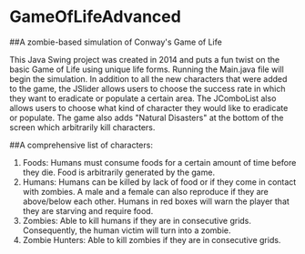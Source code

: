 # GameOfLifeAdvanced

##A zombie-based simulation of Conway's Game of Life

This Java Swing project was created in 2014 and puts a fun twist on the basic Game of Life using unique life forms. Running the Main.java file will begin the simulation. In addition to all the new characters that were added to the game, the JSlider allows users to choose the success rate in which they want to eradicate or populate a certain area. The JComboList also allows users to choose what kind of character they would like to eradicate or populate. The game also adds "Natural Disasters" at the bottom of the screen which arbitrarily kill characters. 

##A comprehensive list of characters:
1. Foods: Humans must consume foods for a certain amount of time before they die. Food is arbitrarily generated by the game.
2. Humans: Humans can be killed by lack of food or if they come in contact with zombies. A male and a female can also reproduce if they are above/below each other. Humans in red boxes will warn the player that they are starving and require food.
3. Zombies: Able to kill humans if they are in consecutive grids. Consequently, the human victim will turn into a zombie.
4. Zombie Hunters: Able to kill zombies if they are in consecutive grids.